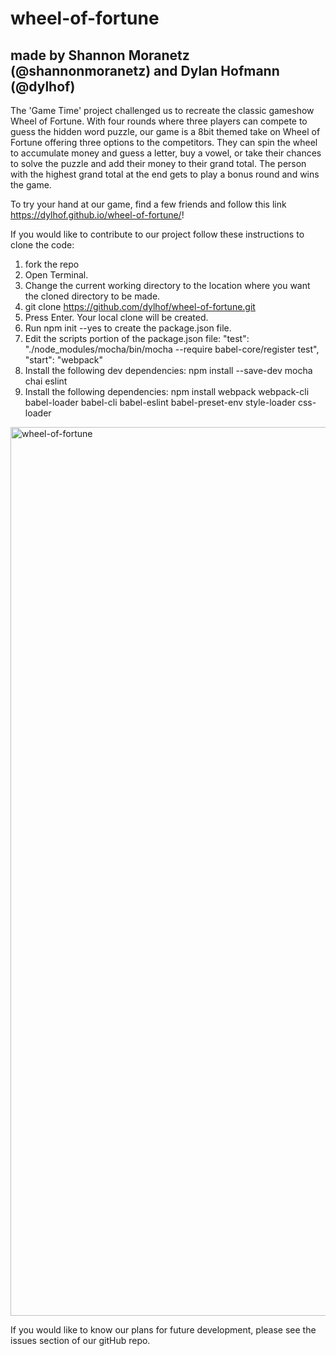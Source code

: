 # wheel-of-fortune
## made by Shannon Moranetz (@shannonmoranetz) and Dylan Hofmann (@dylhof)

The 'Game Time' project challenged us to recreate the classic gameshow Wheel of Fortune.  With four rounds where three players can compete to guess the hidden word puzzle, our game is a 8bit themed take on Wheel of Fortune offering three options to the competitors.  They can spin the wheel to accumulate money and guess a letter, buy a vowel, or take their chances to solve the puzzle and add their money to their grand total.  The person with the highest grand total at the end gets to play a bonus round and wins the game. 

To try your hand at our game, find a few friends and follow this link https://dylhof.github.io/wheel-of-fortune/!

If you would like to contribute to our project follow these instructions to clone the code: 
  1. fork the repo
  2. Open Terminal.
  3. Change the current working directory to the location where you want the cloned directory to be made.
  4. git clone https://github.com/dylhof/wheel-of-fortune.git
  5. Press Enter. Your local clone will be created.
  6. Run npm init --yes to create the package.json file.
  7. Edit the scripts portion of the package.json file:
        "test": "./node_modules/mocha/bin/mocha --require babel-core/register test",
        "start": "webpack"
  8. Install the following dev dependencies: npm install --save-dev mocha chai eslint
  9. Install the following dependencies:
      npm install webpack webpack-cli babel-loader babel-cli babel-eslint babel-preset-env style-loader css-loader

<img width="1422" alt="wheel-of-fortune" src="https://user-images.githubusercontent.com/37079656/49919034-6c2def80-fe62-11e8-86e4-a2e42f38039c.png">

 If you would like to know our plans for future development, please see the issues section of our gitHub repo.
